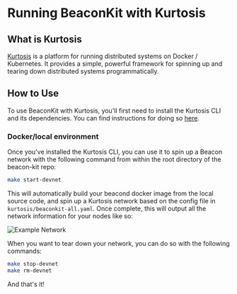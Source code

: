 # Running BeaconKit with Kurtosis

## What is Kurtosis

[Kurtosis](https://www.kurtosis.com/) is a platform for running distributed
systems on Docker / Kubernetes. It provides a simple, powerful framework for
spinning up and tearing down distributed systems programmatically.

## How to Use

To use BeaconKit with Kurtosis, you'll first need to install the Kurtosis CLI
and its dependencies. You can find instructions for doing so
[here](https://docs.kurtosis.com/install).

### Docker/local environment

Once you've installed the Kurtosis CLI, you can use it to spin up a Beacon
network with the following command from within the root directory of the
beacon-kit repo:

```bash
make start-devnet
```

This will automatically build your beacond docker image from the local source
code, and spin up a Kurtosis network based on the config file in
`kurtosis/beaconkit-all.yaml`. Once complete, this will output all the
network information for your nodes like so:

![Example Network](./img/example-network.png)

When you want to tear down your network, you can do so
with the following commands:

```bash
make stop-devnet
make rm-devnet
```

And that's it!